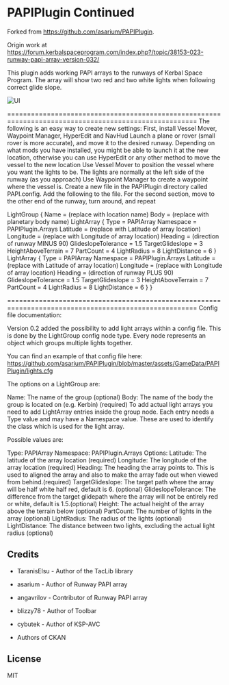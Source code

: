 PAPIPlugin Continued
==========
Forked from https://github.com/asarium/PAPIPlugin.

Origin work at 
https://forum.kerbalspaceprogram.com/index.php?/topic/38153-023-runway-papi-array-version-032/
 

This plugin adds working PAPI arrays to the runways of Kerbal Space Program.
The array will show two red and two white lights when following correct glide slope.

![UI](http://i.imgur.com/8C42Qjy.png)

======================================================================================================
The following is an easy way to create new settings:
    First, install Vessel Mover,  Waypoint Manager, HyperEdit and NavHud
    Launch a plane or rover (small rover is more accurate), and move it to the desired runway.  Depending 
		on what mods you have installed, you might be able to launch it at the new location, otherwise you can 
		use HyperEdit or any other method to move the vessel to the new location
    Use Vessel Mover to position the vessel where you want the lights to be.  The lights are normally at 
		the left side of the runway (as you approach)
    Use Waypoint Manager to create a waypoint where the vessel is.
    Create a new file in the PAPIPlugin directory called PAPI.config.  Add the following to the file. For 
		the second section, move to the other end of the runway, turn around, and repeat
    
LightGroup
{
	Name = (replace with location name)
	Body = (replace with planetary body name)
	LightArray 
	{
		Type = PAPIArray
		Namespace = PAPIPlugin.Arrays
		Latitude = (replace with Latitude of array location)
		Longitude = (replace with Longitude of array location)
		Heading = (direction of runway MINUS 90)
		GlideslopeTolerance = 1.5
		TargetGlideslope = 3
		HeightAboveTerrain = 7
		PartCount = 4
		LightRadius = 8
		LightDistance = 6
	}
	LightArray 
	{
		Type = PAPIArray
		Namespace = PAPIPlugin.Arrays
		Latitude = (replace with Latitude of array location)
		Longitude = (replace with Longitude of array location)
		Heading = (direction of runway PLUS 90)
		GlideslopeTolerance = 1.5
		TargetGlideslope = 3
		HeightAboveTerrain = 7
		PartCount = 4
		LightRadius = 8
		LightDistance = 6
	}
}

======================================================================================================
Config file documentation:

Version 0.2 added the possibility to add light arrays within a config file. This is done by the LightGroup config node type. 
Every node represents an object which groups multiple lights together.

You can find an example of that config file here: https://github.com/asarium/PAPIPlugin/blob/master/assets/GameData/PAPIPlugin/lights.cfg

The options on a LightGroup are:

Name: The name of the group (optional)
Body: The name of the body the group is located on (e.g. Kerbin) (required)
To add actual light arrays you need to add LightArray entries inside the group node. Each entry needs a Type value and may have a Namespace value. These are used to identify the class which is used for the light array.

Possible values are:

Type: PAPIArray
Namespace: PAPIPlugin.Arrays
Options:
Latitude: The latitude of the array location (required)
Longitude: The longitude of the array location (required)
Heading: The heading the array points to. This is used to aligned the array and also to make the array fade out when viewed from behind.(required)
TargetGlideslope: The target path where the array will be half white half red, default is 6. (optional)
GlideslopeTolerance: The difference from the target glidepath where the array will not be entirely red or white, default is 1.5.(optional)
Height: The actual height of the array above the terrain below (optional)
PartCount: The number of lights in the array (optional)
LightRadius: The radius of the lights (optional)
LightDistance: The distance between two lights, excluding the actual light radius (optional)

Credits
----------
- TaranisElsu - Author of the TacLib library

- asarium - Author of Runway PAPI array

- angavrilov - Contributor of Runway PAPI array

- blizzy78 - Author of Toolbar

- cybutek - Author of KSP-AVC

- Authors of CKAN

License
----------
MIT
